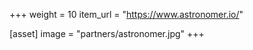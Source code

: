 +++
weight = 10
item_url = "https://www.astronomer.io/"

[asset]
image = "partners/astronomer.jpg"
+++